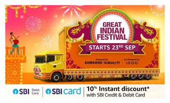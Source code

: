 <html>
<head>
<title>Amazon Affiliate MArketing by Nithish Nandha</title>
</head>
<body>
<img src="grt.jpg" alt="Great Indian Festival 2022">


</body>
</html>
